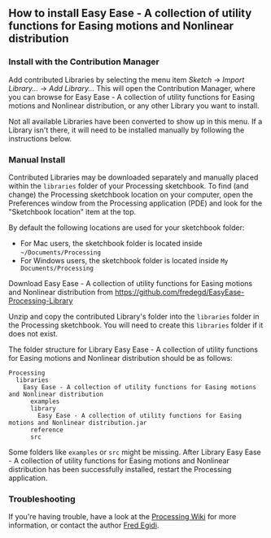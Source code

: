 ## How to install Easy Ease - A collection of utility functions for Easing motions and Nonlinear distribution

### Install with the Contribution Manager

Add contributed Libraries by selecting the menu item _Sketch_ → _Import Library..._ → _Add Library..._ This will open the Contribution Manager, where you can browse for Easy Ease - A collection of utility functions for Easing motions and Nonlinear distribution, or any other Library you want to install.

Not all available Libraries have been converted to show up in this menu. If a Library isn't there, it will need to be installed manually by following the instructions below.

### Manual Install

Contributed Libraries may be downloaded separately and manually placed within the `libraries` folder of your Processing sketchbook. To find (and change) the Processing sketchbook location on your computer, open the Preferences window from the Processing application (PDE) and look for the "Sketchbook location" item at the top.

By default the following locations are used for your sketchbook folder: 
  * For Mac users, the sketchbook folder is located inside `~/Documents/Processing` 
  * For Windows users, the sketchbook folder is located inside `My Documents/Processing`

Download Easy Ease - A collection of utility functions for Easing motions and Nonlinear distribution from https://github.com/fredegd/EasyEase-Processing-Library

Unzip and copy the contributed Library's folder into the `libraries` folder in the Processing sketchbook. You will need to create this `libraries` folder if it does not exist.

The folder structure for Library Easy Ease - A collection of utility functions for Easing motions and Nonlinear distribution should be as follows:

```
Processing
  libraries
    Easy Ease - A collection of utility functions for Easing motions and Nonlinear distribution
      examples
      library
        Easy Ease - A collection of utility functions for Easing motions and Nonlinear distribution.jar
      reference
      src
```
             
Some folders like `examples` or `src` might be missing. After Library Easy Ease - A collection of utility functions for Easing motions and Nonlinear distribution has been successfully installed, restart the Processing application.

### Troubleshooting

If you're having trouble, have a look at the [Processing Wiki](https://github.com/processing/processing/wiki/How-to-Install-a-Contributed-Library) for more information, or contact the author [Fred Egidi](https://github.com/fredegd).
